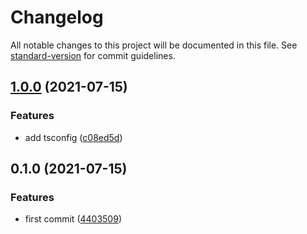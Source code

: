 # Changelog

All notable changes to this project will be documented in this file. See [standard-version](https://github.com/conventional-changelog/standard-version) for commit guidelines.

## [1.0.0](https://github.com/DanielSepulveda/my-ts-config/compare/v0.1.0...v1.0.0) (2021-07-15)


### Features

* add tsconfig ([c08ed5d](https://github.com/DanielSepulveda/my-ts-config/commit/c08ed5dcc7333dc7101e19c8d27eb5a6863993d3))

## 0.1.0 (2021-07-15)


### Features

* first commit ([4403509](https://github.com/DanielSepulveda/my-ts-config/commit/4403509e4b96ebf45b2ceb5aaacf9f05e82fb08e))
